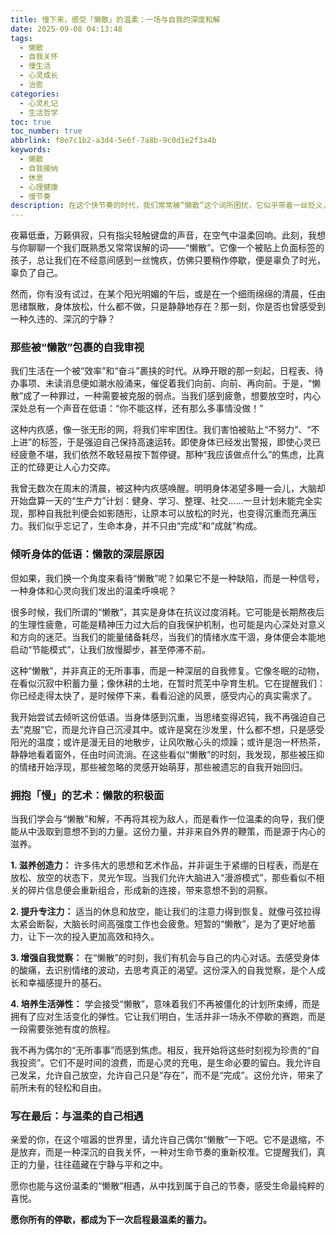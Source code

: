 ```yaml
---
title: 慢下来，感受「懒散」的温柔：一场与自我的深度和解
date: 2025-09-08 04:13:48
tags:
  - 懒散
  - 自我关怀
  - 慢生活
  - 心灵成长
  - 治愈
categories:
  - 心灵札记
  - 生活哲学
toc: true
toc_number: true
abbrlink: f8e7c1b2-a3d4-5e6f-7a8b-9c0d1e2f3a4b
keywords:
  - 懒散
  - 自我接纳
  - 休息
  - 心理健康
  - 慢节奏
description: 在这个快节奏的时代，我们常常被“懒散”这个词所困扰，它似乎带着一丝贬义，暗示着不思进取。然而，当我们真正停下来，倾听内心深处的声音，或许会发现，那些看似“懒散”的时刻，正是我们身心最渴望的温柔休憩。这篇文章将带你重新审视懒散，理解它背后的深层需求，并学会如何与这份看似“无用”的宁静和解，从中汲取力量，找到属于自己的节奏与平衡。
---
```


夜幕低垂，万籁俱寂，只有指尖轻触键盘的声音，在空气中温柔回响。此刻，我想与你聊聊一个我们既熟悉又常常误解的词——“懒散”。它像一个被贴上负面标签的孩子，总让我们在不经意间感到一丝愧疚，仿佛只要稍作停歇，便是辜负了时光，辜负了自己。

然而，你有没有试过，在某个阳光明媚的午后，或是在一个细雨绵绵的清晨，任由思绪飘散，身体放松，什么都不做，只是静静地存在？那一刻，你是否也曾感受到一种久违的、深沉的宁静？

### 那些被“懒散”包裹的自我审视

我们生活在一个被“效率”和“奋斗”裹挟的时代。从睁开眼的那一刻起，日程表、待办事项、未读消息便如潮水般涌来，催促着我们向前、向前、再向前。于是，“懒散”成了一种罪过，一种需要被克服的弱点。当我们感到疲惫，想要放空时，内心深处总有一个声音在低语：“你不能这样，还有那么多事情没做！”

这种内疚感，像一张无形的网，将我们牢牢困住。我们害怕被贴上“不努力”、“不上进”的标签，于是强迫自己保持高速运转。即使身体已经发出警报，即使心灵已经疲惫不堪，我们依然不敢轻易按下暂停键。那种“我应该做点什么”的焦虑，比真正的忙碌更让人心力交瘁。

我曾无数次在周末的清晨，被这种内疚感唤醒。明明身体渴望多睡一会儿，大脑却开始盘算一天的“生产力”计划：健身、学习、整理、社交……一旦计划未能完全实现，那种自我批判便会如影随形，让原本可以放松的时光，也变得沉重而充满压力。我们似乎忘记了，生命本身，并不只由“完成”和“成就”构成。

### 倾听身体的低语：懒散的深层原因

但如果，我们换一个角度来看待“懒散”呢？如果它不是一种缺陷，而是一种信号，一种身体和心灵向我们发出的温柔呼唤呢？

很多时候，我们所谓的“懒散”，其实是身体在抗议过度消耗。它可能是长期熬夜后的生理性疲惫，可能是精神压力过大后的自我保护机制，也可能是内心深处对意义和方向的迷茫。当我们的能量储备耗尽，当我们的情绪水库干涸，身体便会本能地启动“节能模式”，让我们放慢脚步，甚至停滞不前。

这种“懒散”，并非真正的无所事事，而是一种深层的自我修复。它像冬眠的动物，在看似沉寂中积蓄力量；像休耕的土地，在暂时荒芜中孕育生机。它在提醒我们：你已经走得太快了，是时候停下来，看看沿途的风景，感受内心的真实需求了。

我开始尝试去倾听这份低语。当身体感到沉重，当思绪变得迟钝，我不再强迫自己去“克服”它，而是允许自己沉浸其中。或许是窝在沙发里，什么都不想，只是感受阳光的温度；或许是漫无目的地散步，让风吹散心头的烦躁；或许是泡一杯热茶，静静地看着窗外，任由时间流淌。在这些看似“懒散”的时刻，我发现，那些被压抑的情绪开始浮现，那些被忽略的灵感开始萌芽，那些被遗忘的自我开始回归。

### 拥抱「慢」的艺术：懒散的积极面

当我们学会与“懒散”和解，不再将其视为敌人，而是看作一位温柔的向导，我们便能从中汲取到意想不到的力量。这份力量，并非来自外界的鞭策，而是源于内心的滋养。

**1. 滋养创造力：** 许多伟大的思想和艺术作品，并非诞生于紧绷的日程表，而是在放松、放空的状态下，灵光乍现。当我们允许大脑进入“漫游模式”，那些看似不相关的碎片信息便会重新组合，形成新的连接，带来意想不到的洞察。

**2. 提升专注力：** 适当的休息和放空，能让我们的注意力得到恢复。就像弓弦拉得太紧会断裂，大脑长时间高强度工作也会疲惫。短暂的“懒散”，是为了更好地蓄力，让下一次的投入更加高效和持久。

**3. 增强自我觉察：** 在“懒散”的时刻，我们有机会与自己的内心对话。去感受身体的酸痛，去识别情绪的波动，去思考真正的渴望。这份深入的自我觉察，是个人成长和幸福感提升的基石。

**4. 培养生活弹性：** 学会接受“懒散”，意味着我们不再被僵化的计划所束缚，而是拥有了应对生活变化的弹性。它让我们明白，生活并非一场永不停歇的赛跑，而是一段需要张弛有度的旅程。

我不再为偶尔的“无所事事”而感到焦虑。相反，我开始将这些时刻视为珍贵的“自我投资”。它们不是时间的浪费，而是心灵的充电，是生命必要的留白。我允许自己发呆，允许自己放空，允许自己只是“存在”，而不是“完成”。这份允许，带来了前所未有的轻松和自由。

### 写在最后：与温柔的自己相遇

亲爱的你，在这个喧嚣的世界里，请允许自己偶尔“懒散”一下吧。它不是退缩，不是放弃，而是一种深沉的自我关怀，一种对生命节奏的重新校准。它提醒我们，真正的力量，往往蕴藏在宁静与平和之中。

愿你也能与这份温柔的“懒散”相遇，从中找到属于自己的节奏，感受生命最纯粹的喜悦。

**愿你所有的停歇，都成为下一次启程最温柔的蓄力。**